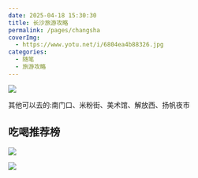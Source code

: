 ```yaml
---
date: 2025-04-18 15:30:30
title: 长沙旅游攻略
permalink: /pages/changsha
coverImg:
  - https://www.yotu.net/i/6804ea4b88326.jpg
categories:
  - 随笔
  - 旅游攻略
---
```


![](/picture/changsha/image.png)

其他可以去的:南门口、米粉街、美术馆、解放西、扬帆夜市

## 吃喝推荐榜

![](/picture/changsha/image-1.png)

![](/picture/changsha/image-2.png)





